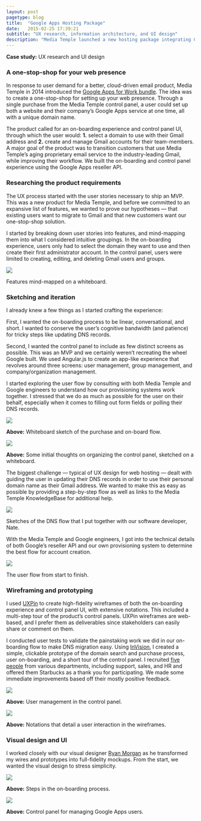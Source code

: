 ```yaml
---
layout: post
pagetype: blog
title:  "Google Apps Hosting Package"
date:   2015-02-25 17:39:21
subtitle: "UX research, information architecture, and UI design"
description: "Media Temple launched a new hosting package integrating Google Apps for Work. It&rsquo;s a one-stop shop for setting up a web presence, including a website and Google Apps using a custom domain name. I designed an on-boarding experience and control panel UI intended to make the entire process simple and easy."
---
```


<p class="subtitle"><strong>Case study:</strong> UX research and UI design</p>

<h3>A one-stop-shop for your web presence</h3>

In response to user demand for a better, cloud-driven email product, Media Temple in 2014 introduced the [Google Apps for Work bundle][mtgoogleapps]. The idea was to create a one-stop-shop for setting up your web presence. Through a single purchase from the Media Temple control panel, a user could set up both a website and their company&rsquo;s Google Apps service at one time, all with a unique domain name.

The product called for an on-boarding experience and control panel UI, through which the user would: <strong>1.</strong> select a domain to use with their Gmail address and <strong>2.</strong> create and manage Gmail accounts for their team-members. A major goal of the product was to transition customers that use Media Temple&rsquo;s aging proprietary email service to the industry-leading Gmail, while improving their workflow. We built the on-boarding and control panel experience using the Google Apps reseller API.


<h3>Researching the product requirements</h3>

The UX process started with the user stories necessary to ship an MVP. This was a new product for Media Temple, and before we committed to an expansive list of features, we wanted to prove our hypotheses &mdash; that existing users want to migrate to Gmail and that new customers want our one-stop-shop solution.

I started by breaking down user stories into features, and mind-mapping them into what I considered intuitive groupings. In the on-boarding experience, users only had to select the domain they want to use and then create their first administrator account. In the control panel, users were limited to creating, editing, and deleting Gmail users and groups.

<img class="" src="/images/google-apps-mindmapping.jpg" />
<p class="caption">Features mind-mapped on a whiteboard.</p>

<h3>Sketching and iteration</h3>

I already knew a few things as I started crafting the experience:

First, I wanted the on-boarding process to be linear, conversational, and short. I wanted to conserve the user&rsquo;s cognitive bandwidth (and patience) for tricky steps like updating DNS records.

Second, I wanted the control panel to include as few distinct screens as possible. This was an MVP and we certainly weren&rsquo;t recreating the wheel Google built. We used Angular.js to create an app-like experience that revolves around three screens: user management, group management, and company/organization management.

I started exploring the user flow by consulting with both Media Temple and Google engineers to understand how our provisioning systems work together. I stressed that we do as much as possible for the user on their behalf, especially when it comes to filling out form fields or polling their DNS records.

<img class="large" src="/images/google-apps-flow-whiteboard.jpg" />

<p class="caption"><strong>Above:</strong> Whiteboard sketch of the purchase and on-board flow.</p>

<img class="large" src="/images/google-apps-ac-whiteboard.jpg" />

<p class="caption"><strong>Above:</strong> Some initial thoughts on organizing the control panel, sketched on a whiteboard.</p>

The biggest challenge &mdash; typical of UX design for web hosting &mdash; dealt with guiding the user in updating their DNS records in order to use their personal domain name as their Gmail address. We wanted to make this as easy as possible by providing a step-by-step flow as well as links to the Media Temple KnowledgeBase for additional help.

<img class="" src="/images/google-apps-dns-whiteboard.jpg" />
<p class="caption">Sketches of the DNS flow that I put together with our software developer, Nate.</p>

With the Media Temple and Google engineers, I got into the technical details of both Google&rsquo;s reseller API and our own provisioning system to determine the best flow for account creation.

<img class="large" src="/images/google-apps-user-flow.png" />
<p class="caption">The user flow from start to finish.</p>

<h3>Wireframing and prototyping</h3>

I used [UXPin][uxpin] to create high-fidelity wireframes of both the on-boarding experience and control panel UI, with extensive notations. This included a multi-step tour of the product&rsquo;s control panels. UXPin wireframes are web-based, and I prefer them as deliverables since stakeholders can easily share or comment on them.

I conducted user tests to validate the painstaking work we did in our on-boarding flow to make DNS migration easy. Using [InVision][invision], I created a simple, clickable prototype of the domain search and purchase process, user on-boarding, and a short tour of the control panel. I recruited [five people][usertests] from various departments, including support, sales, and HR and offered them Starbucks as a thank you for participating. We made some immediate improvements based off their mostly positive feedback.

<img class="large" src="/images/google-apps-control-panel.png" />

<p class="caption"><strong>Above:</strong> User management in the control panel.</p>

<img class="large" src="/images/google-apps-ui-detail.png" />

<p class="caption"><strong>Above:</strong> Notations that detail a user interaction in the wireframes.</p>



<h3>Visual design and UI</h3>

I worked closely with our visual designer [Ryan Morgan][ryanmorgan] as he transformed my wires and prototypes into full-fidelity mockups. From the start, we wanted the visual design to stress simplicity.

<img class="" src="/images/google-apps-onboard-ui.png" />

<p class="caption"><strong>Above:</strong> Steps in the on-boarding process.</p>


<img class="" src="/images/google-apps-manage-user.png" />

<p class="caption"><strong>Above:</strong> Control panel for managing Google Apps users.</p>

[mtgoogleapps]: http://mediatemple.net/services/googleapps/
[popco]:    http://pop.co/
[godaddyoffice]: https://www.godaddy.com/business/office-365.aspx
[usertests]: http://www.nngroup.com/articles/how-many-test-users/
[uxpin]: http://uxpin.com/
[ryanmorgan]: http://900rpm.com/
[invision]: http://invisionapp.com/
